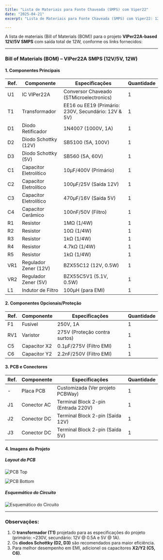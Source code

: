 ```yaml
---
title: "Lista de Materiais para Fonte Chaveada (SMPS) com Viper22"
date: "2025-04-21"
excerpt: "Lista de Materiais para Fonte Chaveada (SMPS) com Viper22: 12V e 5V, Saída Total de 12W."

---
```



A lista de materiais (Bill of Materials (BOM)) para o projeto **VIPer22A-based 12V/5V SMPS** com saída total de 12W, conforme os links fornecidos:

---

### **Bill of Materials (BOM) – VIPer22A SMPS (12V/5V, 12W)**  

#### **1. Componentes Principais**  
| Ref. | Componente | Especificações | Quantidade |
|------|------------|----------------|------------|
| U1   | IC VIPer22A | Conversor Chaveado (STMicroelectronics) | 1 |
| T1   | Transformador | EE16 ou EE19 (Primário: 230V, Secundário: 12V & 5V) | 1 |
| D1   | Diodo Retificador | 1N4007 (1000V, 1A) | 1 |
| D2   | Diodo Schottky (12V) | SB5100 (5A, 100V) | 1 |
| D3   | Diodo Schottky (5V) | SB560 (5A, 60V) | 1 |
| C1   | Capacitor Eletrolítico | 10µF/400V (Primário) | 1 |
| C2   | Capacitor Eletrolítico | 100µF/25V (Saída 12V) | 1 |
| C3   | Capacitor Eletrolítico | 470µF/16V (Saída 5V) | 1 |
| C4   | Capacitor Cerâmico | 100nF/50V (Filtro) | 1 |
| R1   | Resistor | 1MΩ (1/4W) | 1 |
| R2   | Resistor | 10Ω (1/4W) | 1 |
| R3   | Resistor | 1kΩ (1/4W) | 1 |
| R4   | Resistor | 4.7kΩ (1/4W) | 1 |
| R5   | Resistor | 1kΩ (1/4W) | 1 |
| VR1  | Regulador Zener (12V) | BZX55C12 (12V, 0.5W) | 1 |
| VR2  | Regulador Zener (5V) | BZX55C5V1 (5.1V, 0.5W) | 1 |
| L1   | Indutor de Filtro | 100µH (para EMI) | 1 |

#### **2. Componentes Opcionais/Proteção**  
| Ref. | Componente | Especificações | Quantidade |
|------|------------|----------------|------------|
| F1   | Fusível | 250V, 1A | 1 |
| RV1  | Varistor | 275V (Proteção contra surtos) | 1 |
| C5   | Capacitor X2 | 0.1µF/275V (Filtro EMI) | 1 |
| C6   | Capacitor Y2 | 2.2nF/250V (Filtro EMI) | 1 |

#### **3. PCB e Conectores**  
| Ref. | Componente | Especificações | Quantidade |
|------|------------|----------------|------------|
| -    | Placa PCB | Customizada (Ver projeto PCBWay) | 1 |
| J1   | Conector AC | Terminal Block 2-pin (Entrada 220V) | 1 |
| J2   | Conector DC | Terminal Block 2-pin (Saída 12V) | 1 |
| J3   | Conector DC | Terminal Block 2-pin (Saída 5V) | 1 |

#### **4. Imagens do Projeto**

##### **Layout da PCB**
![PCB Top](/ic2025-senai/viper22-top.png)

![PCB Bottom](/ic2025-senai/viper22-bottom.png)

##### **Esquemático do Circuito**
![Esquemático do Circuito](/ic2025-senai/viper22-smps.jpg)

---

### **Observações:**  
1. O **transformador (T1)** projetado para as especificações do projeto (primário: ~230V, secundário: 12V @ 0.5A e 5V @ 1A).  
2. Os **diodos Schottky (D2, D3)** são recomendados para maior eficiência.  
3. Para melhor desempenho em EMI, adicioneI os capacitores **X2/Y2 (C5, C6)**.  
 
 